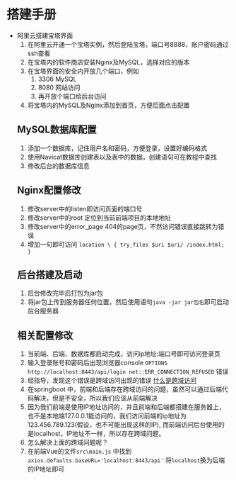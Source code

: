 # 搭建手册
- 阿里云搭建宝塔界面
  1. 在阿里云开通一个宝塔实例，然后登陆宝塔，端口号8888，账户密码通过ssh查看
  2. 在宝塔内的软件商店安装Nginx及MySQL，选择对应的版本
  3. 在宝塔界面的安全内开放几个端口，例如
     1. 3306 MySQL
     2. 8080 网站访问
     3. 再开放个端口给后台访问
  4. 将宝塔内的MySQL及Nginx添加到首页，方便后面点击配置
  ## MySQL数据库配置
  1. 添加一个数据库，记住用户名和密码，方便登录，设置好编码格式
  2. 使用Navicat数据库创建表以及表中的数据，创建语句可在教程中查找
  3. 修改后台的数据库信息
  ## Nginx配置修改
  1. 修改server中的listen即访问页面的端口号
  2. 修改server中的root 定位到当前前端项目的本地地址
  3. 修改server中的error_page   404的page页，不然访问错误直接跳转为错误
  4. 增加一句即可访问
    `location \ {
              try_files $uri $uri/ /index.html;
    }`
  ## 后台搭建及启动
  1. 后台修改完毕后打包为jar包
  2. 将jar包上传到服务器任何位置，然后使用语句` java -jar jar包名 `即可启动后台服务器
  ## 相关配置修改
  1. 当前端、后端、数据库都启动完成，访问ip地址:端口号即可访问登录页
  2. 输入登录账号和密码后出现浏览器console `OPTIONS http://localhost:8443/api/login net::ERR_CONNECTION_REFUSED` 错误
  3. 经指导，发现这个错误是跨域访问出现的错误
  [什么是跨域访问](https://blog.csdn.net/Wen__Fei/article/details/101458322)
  4. 在springboot 中，前端和后端存在跨域访问的问题，虽然可以通过后端代码解决，但是不安全，所以我们应该从前端解决
  5. 因为我们前端是使用IP地址访问的，并且前端和后端都搭建在服务器上，也不是本地端127.0.0.1能访问的，我们访问前端的ip地址为123.456.789.123(假设，也不可能出现这样的IP),
  而前端访问后台使用的是localhost，IP地址不一样，所以存在跨域问题。
  6. 怎么解决上面的跨域问题呢？
  7. 在前端Vue的文件`src\main.js` 中找到 `axios.defaults.baseURL='localhost:8443/api'` 将`localhost`换为后端的IP地址即可
